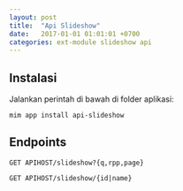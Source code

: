 ```yaml
---
layout: post
title:  "Api Slideshow"
date:   2017-01-01 01:01:01 +0700
categories: ext-module slideshow api
---
```


## Instalasi

Jalankan perintah di bawah di folder aplikasi:

```
mim app install api-slideshow
```

## Endpoints

`GET APIHOST/slideshow?{q,rpp,page}`

`GET APIHOST/slideshow/{id|name}`